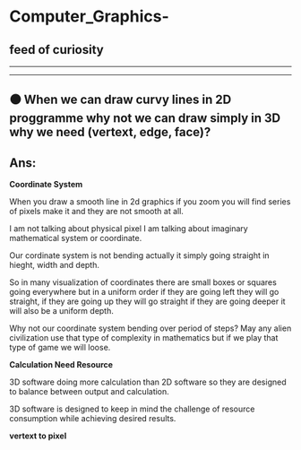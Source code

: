 # Computer_Graphics-
feed of curiosity 
---
---
---
⚫ When we can draw curvy lines in 2D proggramme why not we can draw simply in 3D why we need (vertext, edge, face)?
---
Ans:
---
**Coordinate System**  

When you draw a smooth line in 2d graphics if you zoom you will find series of pixels make it and they are not smooth at all.  

I am not talking about physical pixel I am talking about imaginary mathematical system or coordinate.

Our cordinate system is not bending actually it simply going straight in hieght, width and depth.

So in many visualization of coordinates there are small boxes or squares going everywhere but in a uniform order if they are going left they will go straight, if they are going up they will go straight if they are going deeper it will also be a uniform depth.

Why not our coordinate system bending over period of steps? May any alien civilization use that type of complexity in mathematics but if we play that type of game we will loose.

**Calculation Need Resource**

3D software doing more calculation than 2D software so they are designed to balance between output and calculation.  

3D software is designed to keep in mind the challenge of resource consumption while achieving desired results.

**vertext to pixel**





